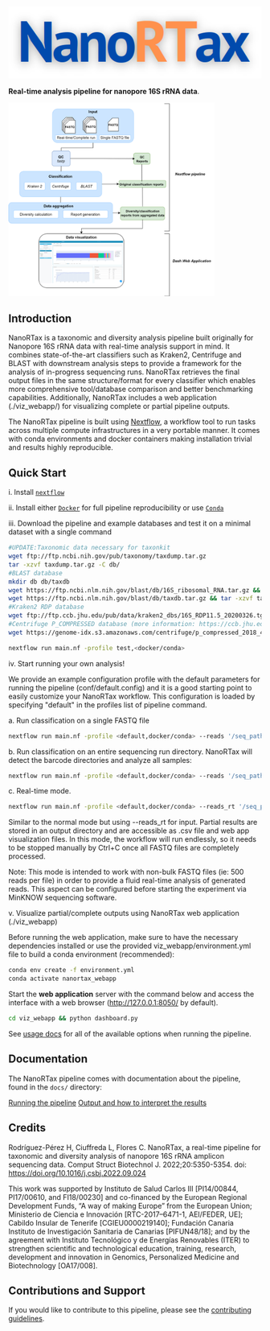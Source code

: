 ![](./docs/images/nanortax_logo.png)

**Real-time analysis pipeline for nanopore 16S rRNA data**.



<img src="./docs/images/nanortax_workflow.png" style="zoom: 40%;" />

## Introduction

NanoRTax is a taxonomic and diversity analysis pipeline built originally for Nanopore 16S rRNA data with real-time analysis support in mind. It combines state-of-the-art classifiers such as Kraken2, Centrifuge and BLAST with downstream analysis steps to provide a framework for the analysis of in-progress sequencing runs. NanoRTax retrieves the final output files in the same structure/format for every classifier which enables more comprehensive tool/database comparison and better benchmarking capabilities. Additionally, NanoRTax includes a web application (./viz_webapp/) for visualizing complete or partial pipeline outputs. 


The NanoRTax pipeline is built using [Nextflow](https://www.nextflow.io), a workflow tool to run tasks across multiple compute infrastructures in a very portable manner. It comes with conda environments and docker containers making installation trivial and results highly reproducible.

## Quick Start

i. Install [`nextflow`](https://nf-co.re/usage/installation)

ii. Install either [`Docker`](https://docs.docker.com/engine/installation/) for full pipeline reproducibility or use [`Conda`](https://conda.io/miniconda.html)

iii. Download the pipeline and example databases and test it on a minimal dataset with a single command

```bash
#UPDATE:Taxonomic data necessary for taxonkit
wget ftp://ftp.ncbi.nih.gov/pub/taxonomy/taxdump.tar.gz
tar -xzvf taxdump.tar.gz -C db/
#BLAST database
mkdir db db/taxdb
wget https://ftp.ncbi.nlm.nih.gov/blast/db/16S_ribosomal_RNA.tar.gz && tar -xzvf 16S_ribosomal_RNA.tar.gz -C db
wget https://ftp.ncbi.nlm.nih.gov/blast/db/taxdb.tar.gz && tar -xzvf taxdb.tar.gz -C db/taxdb
#Kraken2 RDP database
wget ftp://ftp.ccb.jhu.edu/pub/data/kraken2_dbs/16S_RDP11.5_20200326.tgz && tar -xzvf 16S_RDP11.5_20200326.tgz -C db
#Centrifuge P_COMPRESSED database (more information: https://ccb.jhu.edu/software/centrifuge/manual.shtml#database-download-and-index-building)
wget https://genome-idx.s3.amazonaws.com/centrifuge/p_compressed_2018_4_15.tar.gz && tar -xzvf p_compressed_2018_4_15.tar.gz -C db
```

```bash
nextflow run main.nf -profile test,<docker/conda>
```

iv. Start running your own analysis!

We provide an example configuration profile with the default parameters for running the pipeline (conf/default.config) and it is a good starting point to easily customize your NanoRTax workflow. This configuration is loaded by specifying "default" in the profiles list of pipeline command. 

a. Run classification on a single FASTQ file
```bash
nextflow run main.nf -profile <default,docker/conda> --reads '/seq_path/sample.fastq'
```
b. Run classification on an entire sequencing run directory. NanoRTax will detect the barcode directories and analyze all samples:
```bash
nextflow run main.nf -profile <default,docker/conda> --reads '/seq_path/fastq_pass/**/*.fastq'
```

c. Real-time mode.

```bash
nextflow run main.nf -profile <default,docker/conda> --reads_rt '/seq_path/fastq_pass/**/*.fastq'
```

Similar to the normal mode but using --reads_rt for input. Partial results are stored in an output directory and are accessible as .csv file and web app visualization files. In this mode, the workflow will run endlessly, so it needs to be stopped manually by Ctrl+C once all  FASTQ files are completely processed.

Note: This mode is intended to work with non-bulk FASTQ files (ie: 500 reads per file) in order to provide a fluid real-time analysis of generated reads. This aspect can be configured before starting the experiment via MinKNOW sequencing software.

v. Visualize partial/complete outputs using NanoRTax web application (./viz_webapp)

Before running the web application, make sure to have the necessary dependencies installed or use the provided viz_webapp/environment.yml file to build a conda environment (recommended):

```bash
conda env create -f environment.yml
conda activate nanortax_webapp
```
Start the **web application** server with the command below and access the interface with a web browser (http://127.0.0.1:8050/ by default).

```bash
cd viz_webapp && python dashboard.py
```

See [usage docs](docs/usage.md) for all of the available options when running the pipeline.


## Documentation

The NanoRTax pipeline comes with documentation about the pipeline, found in the `docs/` directory:

[Running the pipeline](docs/usage.md)
[Output and how to interpret the results](docs/output.md)

## Credits

Rodríguez-Pérez H, Ciuffreda L, Flores C. NanoRTax, a real-time pipeline for taxonomic and diversity analysis of nanopore 16S rRNA amplicon sequencing data. Comput Struct Biotechnol J. 2022;20:5350-5354. doi: https://doi.org/10.1016/j.csbj.2022.09.024

This work was supported by Instituto de Salud Carlos III [PI14/00844, PI17/00610, and FI18/00230] and co-financed by the European Regional Development Funds, “A way of making Europe” from the European Union; Ministerio de Ciencia e Innovación [RTC-2017–6471-1, AEI/FEDER, UE]; Cabildo Insular de Tenerife [CGIEU0000219140]; Fundación Canaria Instituto de Investigación Sanitaria de Canarias [PIFUN48/18]; and by the agreement with Instituto Tecnológico y de Energías Renovables (ITER) to strengthen scientific and technological education, training, research, development and innovation in Genomics, Personalized Medicine and Biotechnology [OA17/008].

## Contributions and Support

If you would like to contribute to this pipeline, please see the [contributing guidelines](.github/CONTRIBUTING.md).

